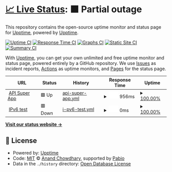 # [📈 Live Status](https://demo.upptime.js.org): <!--live status--> **🟧 Partial outage**

This repository contains the open-source uptime monitor and status page for [Upptime](https://upptime.js.org), powered by [Upptime](https://github.com/upptime/upptime).

[![Uptime CI](https://github.com/upptime/upptime/workflows/Uptime%20CI/badge.svg)](https://github.com/upptime/upptime/actions?query=workflow%3A%22Uptime+CI%22)
[![Response Time CI](https://github.com/upptime/upptime/workflows/Response%20Time%20CI/badge.svg)](https://github.com/upptime/upptime/actions?query=workflow%3A%22Response+Time+CI%22)
[![Graphs CI](https://github.com/upptime/upptime/workflows/Graphs%20CI/badge.svg)](https://github.com/upptime/upptime/actions?query=workflow%3A%22Graphs+CI%22)
[![Static Site CI](https://github.com/upptime/upptime/workflows/Static%20Site%20CI/badge.svg)](https://github.com/upptime/upptime/actions?query=workflow%3A%22Static+Site+CI%22)
[![Summary CI](https://github.com/upptime/upptime/workflows/Summary%20CI/badge.svg)](https://github.com/upptime/upptime/actions?query=workflow%3A%22Summary+CI%22)

With [Upptime](https://upptime.js.org), you can get your own unlimited and free uptime monitor and status page, powered entirely by a GitHub repository. We use [Issues](https://github.com/upptime/upptime/issues) as incident reports, [Actions](https://github.com/upptime/upptime/actions) as uptime monitors, and [Pages](https://demo.upptime.js.org) for the status page.

<!--start: status pages-->
<!-- This summary is generated by Upptime (https://github.com/upptime/upptime) -->
<!-- Do not edit this manually, your changes will be overwritten -->
<!-- prettier-ignore -->
| URL | Status | History | Response Time | Uptime |
| --- | ------ | ------- | ------------- | ------ |
| <img alt="" src="https://icons.duckduckgo.com/ip3/api.superapp.com.my.ico" height="13"> [API Super App](https://api.superapp.com.my) | 🟩 Up | [api-super-app.yml](https://github.com/syamersam/api-SA/commits/HEAD/history/api-super-app.yml) | <details><summary><img alt="Response time graph" src="./graphs/api-super-app/response-time-week.png" height="20"> 956ms</summary><br><a href="https://demo.upptime.js.org/history/api-super-app"><img alt="Response time 2148" src="https://img.shields.io/endpoint?url=https%3A%2F%2Fraw.githubusercontent.com%2Fsyamersam%2Fapi-SA%2FHEAD%2Fapi%2Fapi-super-app%2Fresponse-time.json"></a><br><a href="https://demo.upptime.js.org/history/api-super-app"><img alt="24-hour response time 990" src="https://img.shields.io/endpoint?url=https%3A%2F%2Fraw.githubusercontent.com%2Fsyamersam%2Fapi-SA%2FHEAD%2Fapi%2Fapi-super-app%2Fresponse-time-day.json"></a><br><a href="https://demo.upptime.js.org/history/api-super-app"><img alt="7-day response time 956" src="https://img.shields.io/endpoint?url=https%3A%2F%2Fraw.githubusercontent.com%2Fsyamersam%2Fapi-SA%2FHEAD%2Fapi%2Fapi-super-app%2Fresponse-time-week.json"></a><br><a href="https://demo.upptime.js.org/history/api-super-app"><img alt="30-day response time 1761" src="https://img.shields.io/endpoint?url=https%3A%2F%2Fraw.githubusercontent.com%2Fsyamersam%2Fapi-SA%2FHEAD%2Fapi%2Fapi-super-app%2Fresponse-time-month.json"></a><br><a href="https://demo.upptime.js.org/history/api-super-app"><img alt="1-year response time 2148" src="https://img.shields.io/endpoint?url=https%3A%2F%2Fraw.githubusercontent.com%2Fsyamersam%2Fapi-SA%2FHEAD%2Fapi%2Fapi-super-app%2Fresponse-time-year.json"></a></details> | <details><summary><a href="https://demo.upptime.js.org/history/api-super-app">100.00%</a></summary><a href="https://demo.upptime.js.org/history/api-super-app"><img alt="All-time uptime 97.56%" src="https://img.shields.io/endpoint?url=https%3A%2F%2Fraw.githubusercontent.com%2Fsyamersam%2Fapi-SA%2FHEAD%2Fapi%2Fapi-super-app%2Fuptime.json"></a><br><a href="https://demo.upptime.js.org/history/api-super-app"><img alt="24-hour uptime 100.00%" src="https://img.shields.io/endpoint?url=https%3A%2F%2Fraw.githubusercontent.com%2Fsyamersam%2Fapi-SA%2FHEAD%2Fapi%2Fapi-super-app%2Fuptime-day.json"></a><br><a href="https://demo.upptime.js.org/history/api-super-app"><img alt="7-day uptime 100.00%" src="https://img.shields.io/endpoint?url=https%3A%2F%2Fraw.githubusercontent.com%2Fsyamersam%2Fapi-SA%2FHEAD%2Fapi%2Fapi-super-app%2Fuptime-week.json"></a><br><a href="https://demo.upptime.js.org/history/api-super-app"><img alt="30-day uptime 96.73%" src="https://img.shields.io/endpoint?url=https%3A%2F%2Fraw.githubusercontent.com%2Fsyamersam%2Fapi-SA%2FHEAD%2Fapi%2Fapi-super-app%2Fuptime-month.json"></a><br><a href="https://demo.upptime.js.org/history/api-super-app"><img alt="1-year uptime 97.56%" src="https://img.shields.io/endpoint?url=https%3A%2F%2Fraw.githubusercontent.com%2Fsyamersam%2Fapi-SA%2FHEAD%2Fapi%2Fapi-super-app%2Fuptime-year.json"></a></details>
| <img alt="" src="https://icons.duckduckgo.com/ip3/api.superapp.com.my.ico" height="13"> [IPv6 test](https://api.superapp.com.my) | 🟥 Down | [i-pv6-test.yml](https://github.com/syamersam/api-SA/commits/HEAD/history/i-pv6-test.yml) | <details><summary><img alt="Response time graph" src="./graphs/i-pv6-test/response-time-week.png" height="20"> 0ms</summary><br><a href="https://demo.upptime.js.org/history/i-pv6-test"><img alt="Response time 0" src="https://img.shields.io/endpoint?url=https%3A%2F%2Fraw.githubusercontent.com%2Fsyamersam%2Fapi-SA%2FHEAD%2Fapi%2Fi-pv6-test%2Fresponse-time.json"></a><br><a href="https://demo.upptime.js.org/history/i-pv6-test"><img alt="24-hour response time 0" src="https://img.shields.io/endpoint?url=https%3A%2F%2Fraw.githubusercontent.com%2Fsyamersam%2Fapi-SA%2FHEAD%2Fapi%2Fi-pv6-test%2Fresponse-time-day.json"></a><br><a href="https://demo.upptime.js.org/history/i-pv6-test"><img alt="7-day response time 0" src="https://img.shields.io/endpoint?url=https%3A%2F%2Fraw.githubusercontent.com%2Fsyamersam%2Fapi-SA%2FHEAD%2Fapi%2Fi-pv6-test%2Fresponse-time-week.json"></a><br><a href="https://demo.upptime.js.org/history/i-pv6-test"><img alt="30-day response time 0" src="https://img.shields.io/endpoint?url=https%3A%2F%2Fraw.githubusercontent.com%2Fsyamersam%2Fapi-SA%2FHEAD%2Fapi%2Fi-pv6-test%2Fresponse-time-month.json"></a><br><a href="https://demo.upptime.js.org/history/i-pv6-test"><img alt="1-year response time 0" src="https://img.shields.io/endpoint?url=https%3A%2F%2Fraw.githubusercontent.com%2Fsyamersam%2Fapi-SA%2FHEAD%2Fapi%2Fi-pv6-test%2Fresponse-time-year.json"></a></details> | <details><summary><a href="https://demo.upptime.js.org/history/i-pv6-test">100.00%</a></summary><a href="https://demo.upptime.js.org/history/i-pv6-test"><img alt="All-time uptime 100.00%" src="https://img.shields.io/endpoint?url=https%3A%2F%2Fraw.githubusercontent.com%2Fsyamersam%2Fapi-SA%2FHEAD%2Fapi%2Fi-pv6-test%2Fuptime.json"></a><br><a href="https://demo.upptime.js.org/history/i-pv6-test"><img alt="24-hour uptime 100.00%" src="https://img.shields.io/endpoint?url=https%3A%2F%2Fraw.githubusercontent.com%2Fsyamersam%2Fapi-SA%2FHEAD%2Fapi%2Fi-pv6-test%2Fuptime-day.json"></a><br><a href="https://demo.upptime.js.org/history/i-pv6-test"><img alt="7-day uptime 100.00%" src="https://img.shields.io/endpoint?url=https%3A%2F%2Fraw.githubusercontent.com%2Fsyamersam%2Fapi-SA%2FHEAD%2Fapi%2Fi-pv6-test%2Fuptime-week.json"></a><br><a href="https://demo.upptime.js.org/history/i-pv6-test"><img alt="30-day uptime 100.00%" src="https://img.shields.io/endpoint?url=https%3A%2F%2Fraw.githubusercontent.com%2Fsyamersam%2Fapi-SA%2FHEAD%2Fapi%2Fi-pv6-test%2Fuptime-month.json"></a><br><a href="https://demo.upptime.js.org/history/i-pv6-test"><img alt="1-year uptime 100.00%" src="https://img.shields.io/endpoint?url=https%3A%2F%2Fraw.githubusercontent.com%2Fsyamersam%2Fapi-SA%2FHEAD%2Fapi%2Fi-pv6-test%2Fuptime-year.json"></a></details>

<!--end: status pages-->

[**Visit our status website →**](https://demo.upptime.js.org)

## 📄 License

- Powered by: [Upptime](https://github.com/upptime/upptime)
- Code: [MIT](./LICENSE) © [Anand Chowdhary](https://anandchowdhary.com), supported by [Pabio](https://pabio.com)
- Data in the `./history` directory: [Open Database License](https://opendatacommons.org/licenses/odbl/1-0/)
